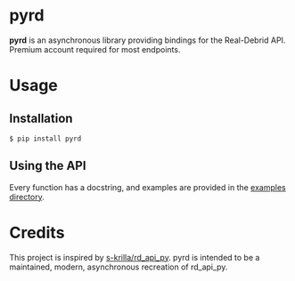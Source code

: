 # pyrd

**pyrd** is an asynchronous library providing bindings for the Real-Debrid API. Premium account required for most endpoints.

# Usage

## Installation

```console
$ pip install pyrd
```

## Using the API

Every function has a docstring, and examples are provided in the [examples directory](https://github.com/itsnebulalol/pyrd/tree/main/examples).

# Credits

This project is inspired by [s-krilla/rd_api_py](https://github.com/s-krilla/rd_api_py). pyrd is intended to be a maintained, modern, asynchronous recreation of rd_api_py.
